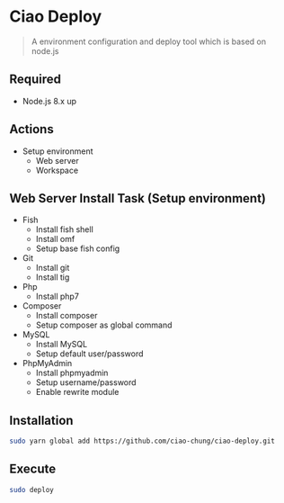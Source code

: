 # Ciao Deploy

> A environment configuration and deploy tool which is based on node.js

## Required

- Node.js 8.x up

## Actions
- Setup environment
  - Web server
  - Workspace
  
## Web Server Install Task (Setup environment)

- Fish
  - Install fish shell
  - Install omf
  - Setup base fish config
- Git
  - Install git
  - Install tig
- Php
  - Install php7
- Composer
  - Install composer
  - Setup composer as global command
- MySQL
  - Install MySQL
  - Setup default user/password
- PhpMyAdmin
  - Install phpmyadmin
  - Setup username/password
  - Enable rewrite module

## Installation

```bash
sudo yarn global add https://github.com/ciao-chung/ciao-deploy.git
```

## Execute

```bash
sudo deploy
```

